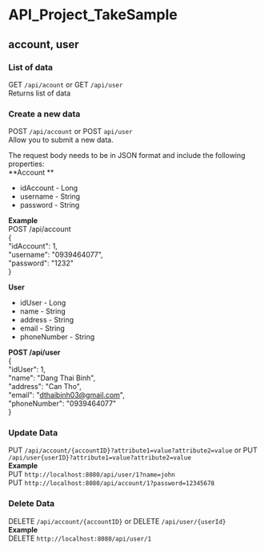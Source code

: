 # API_Project_TakeSample

## account, user

### List of data
GET `/api/acount` or GET `/api/user`  
Returns list of data


### Create a new data
POST `/api/account` or POST `api/user`  
Allow you to submit a new data.  
  
The request body needs to be in JSON format and include the following properties:  
**Account ** 
- idAccount - Long  
- username -  String  
- password - String

**Example**  
POST /api/account  
{  
        "idAccount": 1,  
        "username": "0939464077",  
        "password": "1232"  
}  

**User**  
- idUser - Long  
- name - String  
- address - String  
- email - String  
- phoneNumber - String  
  
**POST /api/user**  
{  
        "idUser": 1,  
        "name": "Dang Thai Binh",  
        "address": "Can Tho",  
        "email": "dthaibinh03@gmail.com",  
        "phoneNumber": "0939464077"  
}   

### Update Data
PUT `/api/account/{accountID}?attribute1=value?attribute2=value` or PUT `/api/user{userID}?attribute1=value?attribute2=value`  
**Example**  
PUT `http://localhost:8080/api/user/1?name=john`  
PUT `http://localhost:8080/api/account/1?password=12345678`  

### Delete Data
DELETE `/api/account/{accountID}` or DELETE `/api/user/{userId}`  
**Example**  
DELETE `http://localhost:8080/api/user/1`  
